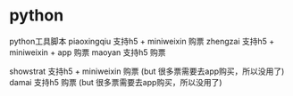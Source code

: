 # python
python工具脚本
piaoxingqiu 支持h5 + miniweixin 购票
zhengzai 支持h5 + miniweixin + app 购票
maoyan 支持h5 购票

showstrat 支持h5 + miniweixin 购票 (but 很多票需要去app购买，所以没用了)
damai 支持h5 购票 (but 很多票需要去app购买，所以没用了)